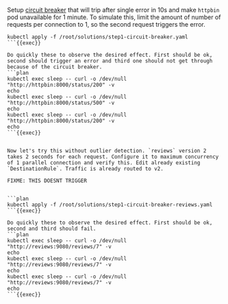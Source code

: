 Setup [circuit breaker](https://istio.io/latest/docs/tasks/traffic-management/circuit-breaking/#configuring-the-circuit-breaker) that will trip after single error in 10s and make `httpbin` pod unavailable for 1 minute. To simulate this, limit the amount of number of requests per connection to 1, so the second request triggers the error.

```plan
kubectl apply -f /root/solutions/step1-circuit-breaker.yaml
```{{exec}}

Do quickly these to observe the desired effect. First should be ok, second should trigger an error and third one should not get through because of the circuit breaker.
```plan
kubectl exec sleep -- curl -o /dev/null "http://httpbin:8000/status/200" -v
echo
kubectl exec sleep -- curl -o /dev/null "http://httpbin:8000/status/500" -v
echo
kubectl exec sleep -- curl -o /dev/null "http://httpbin:8000/status/200" -v
echo
```{{exec}}


Now let's try this without outlier detection. `reviews` version 2 takes 2 seconds for each request. Configure it to maximum concurrency of 1 parallel connection and verify this. Edit already existing `DestinationRule`. Traffic is already routed to v2.

FIXME: THIS DOESNT TRIGGER


```plan
kubectl apply -f /root/solutions/step1-circuit-breaker-reviews.yaml
```{{exec}}

Do quickly these to observe the desired effect. First should be ok, second and third should fail.
```plan
kubectl exec sleep -- curl -o /dev/null "http://reviews:9080/reviews/7" -v
echo
kubectl exec sleep -- curl -o /dev/null "http://reviews:9080/reviews/7" -v
echo
kubectl exec sleep -- curl -o /dev/null "http://reviews:9080/reviews/7" -v
echo
```{{exec}}